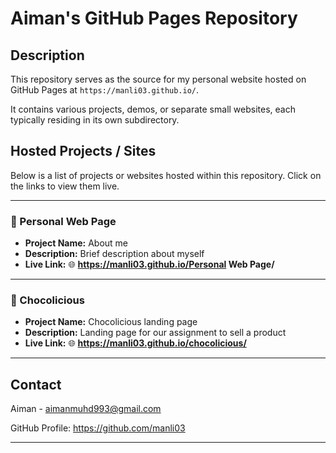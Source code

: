 # Aiman's GitHub Pages Repository

<!-- Replace [Your Name] with your actual name -->

## Description

This repository serves as the source for my personal website hosted on GitHub Pages at `https://manli03.github.io/`.

It contains various projects, demos, or separate small websites, each typically residing in its own subdirectory.

## Hosted Projects / Sites

Below is a list of projects or websites hosted within this repository. Click on the links to view them live.

---

### 📁 Personal Web Page

*   **Project Name:** About me
*   **Description:** Brief description about myself
*   **Live Link:** 🌐 **https://manli03.github.io/Personal Web Page/**

---

### 📁 Chocolicious

*   **Project Name:** Chocolicious landing page
*   **Description:** Landing page for our assignment to sell a product
*   **Live Link:** 🌐 **https://manli03.github.io/chocolicious/**

---

## Contact

Aiman - aimanmuhd993@gmail.com

GitHub Profile: https://github.com/manli03

---
